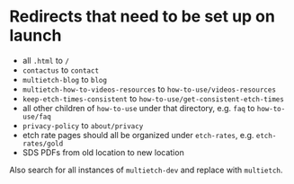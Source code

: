 # Redirects that need to be set up on launch

- all `.html` to `/`
- `contactus` to `contact`
- `multietch-blog` to `blog`
- `multietch-how-to-videos-resources` to `how-to-use/videos-resources`
- `keep-etch-times-consistent` to `how-to-use/get-consistent-etch-times`
- all other children of `how-to-use` under that directory, e.g. `faq` to
  `how-to-use/faq`
- `privacy-policy` to `about/privacy`
- etch rate pages should all be organized under `etch-rates`, e.g.
  `etch-rates/gold`
- SDS PDFs from old location to new location

Also search for all instances of `multietch-dev` and replace with `multietch`.
